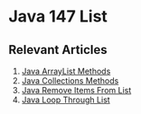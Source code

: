 # Java 147 List

## Relevant Articles
1. [Java ArrayList Methods](https://www.ruoxue.org/java-147-java-arraylist-methods/)
2. [Java Collections Methods](https://www.ruoxue.org/java-147-java-collections-methods/)
3. [Java Remove Items From List](https://www.ruoxue.org/java-147-java-remove-items-from-list/)
4. [Java Loop Through List](https://www.ruoxue.org/java-147-java-loop-through-list/)